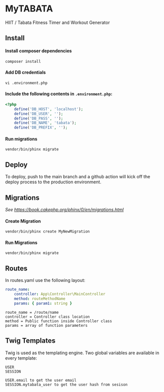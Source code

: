 # MyTABATA
HIIT / Tabata Fitness Timer and Workout Generator

## Install

#### Install composer dependencies

`composer install`

#### Add DB credentials

`vi .environment.php`

#### Include the following contents in `.environment.php`:

```php
<?php
    define('DB_HOST', 'localhost');
    define('DB_USER', '');
    define('DB_PASS', '');
    define('DB_NAME', 'tabata');
    define('DB_PREFIX', '');
```

#### Run migrations

`vendor/bin/phinx migrate`

## Deploy

To deploy, push to the main branch and a github action will kick off the deploy process to the production environment.

## Migrations

_See https://book.cakephp.org/phinx/0/en/migrations.html_

#### Create Migration
`vendor/bin/phinx create MyNewMigration`

#### Run Migrations
`vendor/bin/phinx migrate`

## Routes
In routes.yaml use the following layout:
```yaml
route_name:
    controller: App\Controller\MainController
    method: routeMethodName
    params: { param1: string }
```
```text
route_name = /route/name
controller = Controller class location
method = Public function inside Controller class
params = array of function parameters
```

## Twig Templates

Twig is used as the templating engine. Two global variables are available in every template:
```
USER
SESSION

USER.email to get the user email
SESSION.mytabata_user to get the user hash from sesison
```
